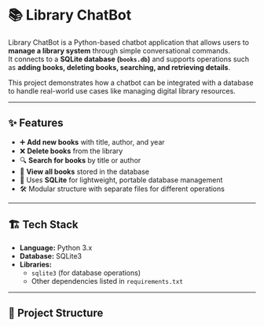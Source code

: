 # 📚 Library ChatBot

Library ChatBot is a Python-based chatbot application that allows users to **manage a library system** through simple conversational commands.  
It connects to a **SQLite database (`books.db`)** and supports operations such as **adding books, deleting books, searching, and retrieving details**.  

This project demonstrates how a chatbot can be integrated with a database to handle real-world use cases like managing digital library resources.  

---

## ✨ Features
- ➕ **Add new books** with title, author, and year  
- ❌ **Delete books** from the library  
- 🔍 **Search for books** by title or author  
- 📖 **View all books** stored in the database  
- 💾 Uses **SQLite** for lightweight, portable database management  
- 🛠️ Modular structure with separate files for different operations  

---

## 🏗️ Tech Stack
- **Language:** Python 3.x  
- **Database:** SQLite3  
- **Libraries:** 
  - `sqlite3` (for database operations)  
  - Other dependencies listed in `requirements.txt`  

---

## 📂 Project Structure

